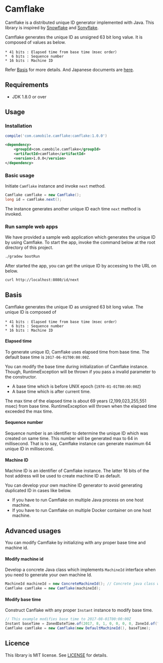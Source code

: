 Camflake
===

Camflake is a distributed unique ID generator implemented with Java.
This library is inspired by [Snowflake](https://github.com/twitter/snowflake) and [Sonyflake](https://github.com/sony/sonyflake).

Camflake generates the unique ID as unsigned 63 bit long value.
It is composed of values as below.
```
* 41 bits : Elapsed time from base time（msec order）
*  6 bits : Sequence number
* 16 bits : Machine ID
```

Refer [Basis](#basis) for more details.
And Japanese documents are [here](README_ja.md).


## Requirements

* JDK 1.8.0 or over


## Usage
### Installation

```gradle
compile('com.camobile.camflake:camflake:1.0.0')
```

```xml
<dependency>
    <groupId>com.camobile.camflake</groupId>
    <artifactId>camflake</artifactId>
    <version>1.0.0</version>
</dependency>
```

### Basic usage

Initiate `Camflake` instance and invoke `next` method.

```java
Camflake camflake = new Camflake();
long id = camflake.next();
```

The instance generates another unique ID each time `next` method is invoked.


### Run sample web apps

We have provided a sample web application which generates the unique ID by using Camflake.
To start the app, invoke the command below at the root directory of this project. 

```bash
./gradew bootRun
```

After started the app, you can get the unique ID by accessing to the URL on below.

```bash
curl http://localhost:8080/id/next
```


## Basis

Camflake generates the unique ID as unsigned 63 bit long value. The unique ID is composed of

```
* 41 bits : Elapsed time from base time（msec order）
*  6 bits : Sequence number
* 16 bits : Machine ID
```

#### Elapsed time
To generate unique ID, Camflake uses elapsed time from base time.
The default base time is `2017-06-01T00:00:00Z`.

You can modify the base time during initialization of Camflake instance.
Though, RuntimeException will be thrown if you pass a invalid parameter to the constructor.

* A base time which is before UNIX epoch (`1970-01-01T00:00:00Z`)
* A base time which is after current time.

The max time of the elapsed time is about 69 years (2,199,023,255,551 msec) from base time.
RuntimeException will thrown when the elapsed time exceeded the max time.


#### Sequence number
Sequence number is an identifier to determine the unique ID which was created on same time.
This number will be generated max to 64 in millisecond.
That is to say, Camflake instance can generate maximum 64 unique ID in millisecond.


#### Machine ID
Machine ID is an identifier of Camflake instance.
The latter 16 bits of the host address will be used to create machine ID as default.

You can develop your own machine ID generator to avoid generating duplicated ID in cases like below.

* If you have to run Camflake on multiple Java process on one host machine.
* If you have to run Camflake on multiple Docker container on one host machine.


## Advanced usages

You can modify Camflake by initializing with any proper base time and machine id.

#### Modify machine id

Develop a concrete Java class which implements `MachineId` interface when you need to generate your own machine Id.

```java
MachineId machineId = new ConcreteMachineId(); // Concrete java class which implements MachineId interface.
Camflake camflake = new Camflake(machineId);
```

#### Modify base time

Construct Canflake with any proper `Instant` instance to modify base time.

```java
// This example modifies base time to 2017-08-01T00:00:00Z
Instant baseTime = ZonedDateTime.of(2017, 8, 1, 0, 0, 0, 0, ZoneId.of("UTC")).toInstant());
Camflake camflake = new Camflake(new DefaultMachineId(), baseTime);
```

## Licence

This library is MIT license.
See [LICENSE](LICENSE.txt) for details.
